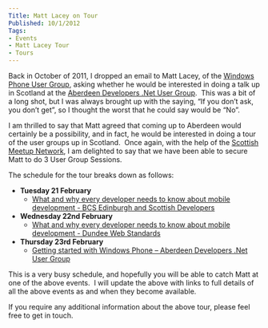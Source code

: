 ```yaml
---
Title: Matt Lacey on Tour
Published: 10/1/2012
Tags:
- Events
- Matt Lacey Tour
- Tours
---
```


Back in October of 2011, I dropped an email to Matt Lacey, of the [Windows Phone User Group](http://wpug.net/), asking whether he would be interested in doing a talk up in Scotland at the [Aberdeen Developers .Net User Group](http://aberdeendevelopers.co.uk/).  This was a bit of a long shot, but I was always brought up with the saying, “If you don’t ask, you don’t get”, so I thought the worst that he could say would be “No”.

I am thrilled to say that Matt agreed that coming up to Aberdeen would certainly be a possibility, and in fact, he would be interested in doing a tour of the user groups up in Scotland.  Once again, with the help of the [Scottish Meetup Network](http://aberdeendevelopers.co.uk/post/2011/12/10/Scottish-Meetup-Network.aspx), I am delighted to say that we have been able to secure Matt to do 3 User Group Sessions.

The schedule for the tour breaks down as follows:

- **Tuesday 21 February**
  - [What and why every developer needs to know about mobile development - BCS Edinburgh and Scottish Developers](http://www.edinburgh.bcs.org/events/2011-12/120221.htm)
- **Wednesday 22nd February**
  - [What and why every developer needs to know about mobile development - Dundee Web Standards](http://dwsmattlacey.eventbrite.com/)
- **Thursday 23rd February**
  - [Getting started with Windows Phone – Aberdeen Developers .Net User Group](http://adnuguk-feb2012.eventbrite.com/?ref=ebtn)

This is a very busy schedule, and hopefully you will be able to catch Matt at one of the above events.  I will update the above with links to full details of all the above events as and when they become available.

If you require any additional information about the above tour, please feel free to get in touch.

